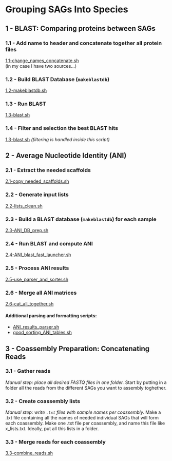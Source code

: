 # Grouping SAGs Into Species

## 1 - BLAST: Comparing proteins between SAGs

### 1.1 - Add name to header and concatenate together all protein files  
[1.1-change_names_concatenate.sh](scripts/1.1-change_names_concatenate.sh)  
(in my case I have two sources...)

### 1.2 - Build BLAST Database (`makeblastdb`)  
[1.2-makeblastdb.sh](scripts/1.2-makeblastdb.sh)

### 1.3 - Run BLAST  
[1.3-blast.sh](scripts/1.3-blast.sh)

### 1.4 - Filter and selection the best BLAST hits  
[1.3-blast.sh](scripts/1.3-blast.sh) *(filtering is handled inside this script)*


## 2 - Average Nucleotide Identity (ANI)

### 2.1 - Extract the needed scaffolds  
[2.1-copy_needed_scaffolds.sh](scripts/2.1-copy_needed_scaffolds.sh)

### 2.2 - Generate input lists  
[2.2-lists_clean.sh](scripts/2.2-lists_clean.sh)

### 2.3 - Build a BLAST database (`makeblastdb`) for each sample  
[2.3-ANI_DB_prep.sh](scripts/2.3-ANI_DB_prep.sh)

### 2.4 - Run BLAST and compute ANI  
[2.4-ANI_blast_fast_launcher.sh](scripts/2.4-ANI_blast_fast_launcher.sh)

### 2.5 - Process ANI results  
[2.5-use_parser_and_sorter.sh](scripts/2.5-use_parser_and_sorter.sh)

### 2.6 - Merge all ANI matrices  
[2.6-cat_all_together.sh](scripts/2.6-cat_all_together.sh)

#### Additional parsing and formatting scripts:
- [ANI_results_parser.sh](scripts/ANI_results_parser.sh)
- [good_sorting_ANI_tables.sh](scripts/good_sorting_ANI_tables.sh)


## 3 - Coassembly Preparation: Concatenating Reads

### 3.1 - Gather reads  
*Manual step: place all desired FASTQ files in one folder.*
Start by putting in a folder all the reads from the different SAGs you want to assembly toghether.

### 3.2 - Create coassembly lists  
*Manual step: write `.txt` files with sample names per coassembly.*
Make a .txt file containing all the names of needed individual SAGs that will form each coassembly. Make one .txt file per coassembly, and name this file like x_lists.txt. Ideally, put all this lists in a folder.

### 3.3 - Merge reads for each coassembly  
[3.3-combine_reads.sh](scripts/3.3-combine_reads.sh)

